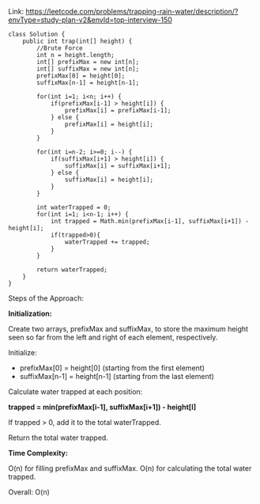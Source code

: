 Link: https://leetcode.com/problems/trapping-rain-water/description/?envType=study-plan-v2&envId=top-interview-150

```
class Solution {
    public int trap(int[] height) {
        //Brute Force
        int n = height.length;
        int[] prefixMax = new int[n];
        int[] suffixMax = new int[n];
        prefixMax[0] = height[0];
        suffixMax[n-1] = height[n-1];

        for(int i=1; i<n; i++) {
            if(prefixMax[i-1] > height[i]) {
                prefixMax[i] = prefixMax[i-1];
            } else {
                prefixMax[i] = height[i];
            }
        }

        for(int i=n-2; i>=0; i--) {
            if(suffixMax[i+1] > height[i]) {
                suffixMax[i] = suffixMax[i+1];
            } else {
                suffixMax[i] = height[i];
            }
        }

        int waterTrapped = 0;
        for(int i=1; i<n-1; i++) {
            int trapped = Math.min(prefixMax[i-1], suffixMax[i+1]) - height[i];
            if(trapped>0){
                waterTrapped += trapped;
            }
        }

        return waterTrapped;
    }
}
```

Steps of the Approach:

**Initialization:**

Create two arrays, prefixMax and suffixMax, to store the maximum height seen so far from the left and right of each element, respectively.

Initialize:

- prefixMax[0] = height[0] (starting from the first element)
- suffixMax[n-1] = height[n-1] (starting from the last element)

Calculate water trapped at each position:

**trapped = min(prefixMax[i-1], suffixMax[i+1]) - height[I]**

If trapped > 0, add it to the total waterTrapped.

Return the total water trapped.

**Time Complexity:**

O(n) for filling prefixMax and suffixMax.
O(n) for calculating the total water trapped.

Overall: O(n)
